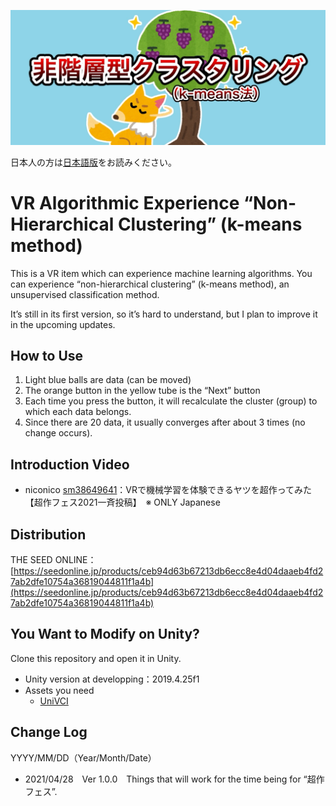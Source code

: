 [![](./Thumbnail/thumbnail3.webp "サムネイル")](./Thumbnail/thumbnail3.webp)

日本人の方は[日本語版](./README.md)をお読みください。

# VR Algorithmic Experience “Non-Hierarchical Clustering” (k-means method)

This is a VR item which can experience machine learning algorithms. You can experience “non-hierarchical clustering” (k-means method), an unsupervised classification method.

It’s still in its first version, so it’s hard to understand, but I plan to improve it in the upcoming updates.


## How to Use

1. Light blue balls are data (can be moved)
1. The orange button in the yellow tube is the “Next” button
1. Each time you press the button, it will recalculate the cluster (group) to which each data belongs.
1. Since there are 20 data, it usually converges after about 3 times (no change occurs).


## Introduction Video

- niconico [sm38649641](https://www.nicovideo.jp/watch/sm38649641)：VRで機械学習を体験できるヤツを超作ってみた 【超作フェス2021一斉投稿】　※ ONLY Japanese


## Distribution

THE SEED ONLINE：[https://seedonline.jp/products/ceb94d63b67213db6ecc8e4d04daaeb4fd27ab2dfe10754a36819044811f1a4b](https://seedonline.jp/products/ceb94d63b67213db6ecc8e4d04daaeb4fd27ab2dfe10754a36819044811f1a4b)


## You Want to Modify on Unity?

Clone this repository and open it in Unity.

- Unity version at developping：2019.4.25f1
- Assets you need
	- [UniVCI](https://github.com/virtual-cast/VCI)


## Change Log

YYYY/MM/DD（Year/Month/Date）

- 2021/04/28　Ver 1.0.0　Things that will work for the time being for “超作フェス”.
